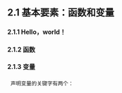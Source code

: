 ## 2.1 基本要素：函数和变量

####        2.1.1 Hello，world！

#### 2.1.2 函数

#### 2.1.3 变量

```
 声明变量的关键字有两个：
```



